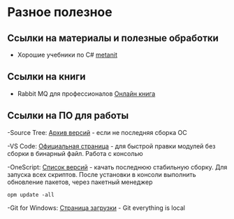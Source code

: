 # Разное полезное
## Ссылки на материалы и полезные обработки

- Хорошие учебники по C# [metanit](https://metanit.com/)


## Ссылки на книги
- Rabbit MQ для профессионалов
[Онлайн книга](http://support.mdl.ru/RabbitMQInDepth/content/index.html)

## Ссылки на ПО для работы
-Source Tree:
[Архив версий](https://www.sourcetreeapp.com/download-archives) - если не последняя сборка ОС

-VS Code:
[Официальная страница](https://code.visualstudio.com/) - для быстрой правки модулей без сборки в бинарный файл. Работа с консолью


-OneScript:
[Список версий](http://oscript.io/downloads) - качать последнюю стабильную сборку. Для запуска всех скриптов.
После установки в консоли выполнить обновление пакетов, через пакетный менеджер
```
opm update -all
```
-Git for Windows:
[Страница загрузки](https://git-scm.com/download/win) - Git everything is local
